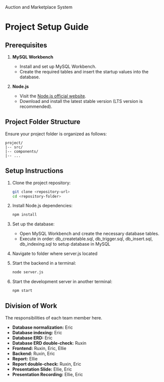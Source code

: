 Auction and Marketplace System


# Project Setup Guide

## Prerequisites

1. **MySQL Workbench**
   - Install and set up MySQL Workbench.
   - Create the required tables and insert the startup values into the database.

2. **Node.js**
   - Visit the [Node.js official website](https://nodejs.org/).
   - Download and install the latest stable version (LTS version is recommended).

## Project Folder Structure

Ensure your project folder is organized as follows:
```plaintext
project/
|-- src/
|-- components/
|-- ...
```

## Setup Instructions

1. Clone the project repository:
   ```bash
   git clone <repository-url>
   cd <repository-folder>
   ```

2. Install Node.js dependencies:
   ```bash
   npm install
   ```

3. Set up the database:
   - Open MySQL Workbench and create the necessary database tables.
   - Execute in order: db_createtable.sql, db_trigger.sql, db_insert.sql, db_indexing.sql to setup database in MySQL

4. Navigate to folder where server.js located

5. Start the backend in a terminal:
   ```bash
   node server.js
   ```

6. Start the development server in another terminal:
   ```bash
   npm start
   ```


## Division of Work

The responsibilities of each team member here.

- **Database normalization:** Eric
- **Database indexing:** Eric
- **Database ERD:** Eric
- **Database ERD double-check:** Ruxin
- **Frontend:** Ruxin, Eric, Ellie
- **Backend:** Ruxin, Eric
- **Report:** Ellie
- **Report double-check:** Ruxin, Eric
- **Presentation Slide:** Ellie, Eric
- **Presentation Recording:** Ellie, Eric




